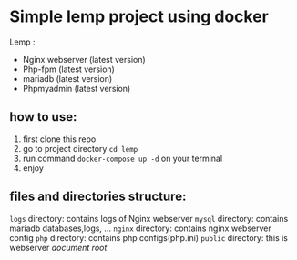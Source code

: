 # Simple lemp project using docker

Lemp : 

 * Nginx webserver (latest version)
 * Php-fpm (latest version)
 * mariadb (latest version)
 * Phpmyadmin (latest version)

## how to use:

1. first clone this repo
2. go to project directory `cd lemp`
3. run command `docker-compose up -d` on your terminal
4. enjoy

## files and directories structure:

`logs` directory: contains logs of Nginx webserver
`mysql` directory: contains mariadb databases,logs, ...
`nginx` directory: contains nginx webserver config
`php` directory: contains php configs(php.ini)
`public` directory: this is webserver *document root*
